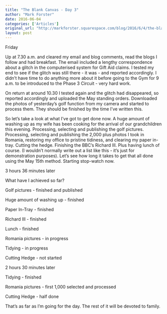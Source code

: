 ```yaml
---
title: "The Blank Canvas - Day 3"
author: "Mark Forster"
date: 2016-06-04
categories: ['Articles']
original_url: "http://markforster.squarespace.com/blog/2016/6/4/the-blank-canvas-day-3.html"
layout: post
---
```


Friday

Up at 7.30 a.m. and cleared my email and blog comments, read the blogs I follow and had breakfast. The email included a lengthy correspondence about a glitch in the computerised system for Gift Aid claims. I tested my end to see if the glitch was still there - it was - and reported accordingly. I didn’t have time to do anything more about it before going to the Gym for 9 a.m. to be introduced to the Phase 3 Circuit - very hard work.

On return at around 10.30 I tested again and the glitch had disappeared, so reported accordingly and uploaded the May standing orders. Downloaded the photos of yesterday’s golf function from my camera and started to process them. They should be finished by the time I’ve written this.

So let’s take a look at what I’ve got to get done now. A huge amount of washing up as my wife has been cooking for the arrival of our grandchildren this evening. Processing, selecting and publishing the golf pictures. Processing, selecting and publishing the 2,000 plus photos I took in Romania, restoring my office to pristine tidiness, and clearing my paper in-tray. Cutting the hedge. Finishing the BBC’s Richard III. Plus having lunch of course. (I wouldn’t normally write out a list like this - it’s just for demonstration purposes). Let’s see how long it takes to get that all done using the May 15th method. Starting stop-watch now.

3 hours 36 minutes later

What have I achieved so far?

Golf pictures - finished and published

Huge amount of washing up - finished

Paper In-Tray - finished

Richard III - finished

Lunch - finished

Romania pictures - in progress

Tidying - in progress

Cutting Hedge - not started

2 hours 30 minutes later

Tidying - finished

Romania pictures - first 1,000 selected and processed

Cutting Hedge - half done

That’s as far as I’m going for the day. The rest of it will be devoted to family.
